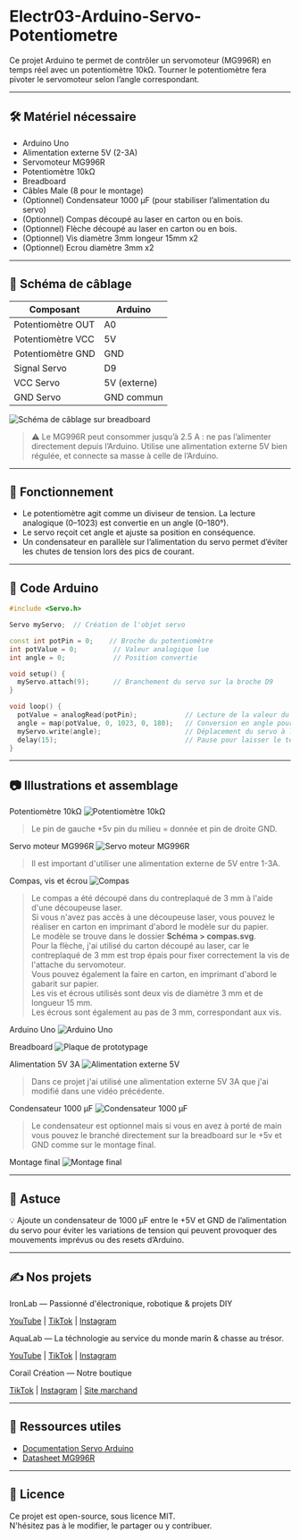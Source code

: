 # Electr03-Arduino-Servo-Potentiometre

Ce projet Arduino te permet de contrôler un servomoteur (MG996R) en temps réel avec un potentiomètre 10kΩ. Tourner le potentiomètre fera pivoter le servomoteur selon l’angle correspondant.

---

## 🛠 Matériel nécessaire

- Arduino Uno
- Alimentation externe 5V (2-3A)
- Servomoteur MG996R
- Potentiomètre 10kΩ
- Breadboard
- Câbles Male (8 pour le montage)
- (Optionnel) Condensateur 1000 µF (pour stabiliser l’alimentation du servo)
- (Optionnel) Compas découpé au laser en carton ou en bois.
- (Optionnel) Flèche découpé au laser en carton ou en bois.
- (Optionnel) Vis diamètre 3mm longeur 15mm x2
- (Optionnel) Ecrou diamètre 3mm x2

---

## 🔌 Schéma de câblage

| Composant         | Arduino         |
|-------------------|-----------------|
| Potentiomètre OUT | A0              |
| Potentiomètre VCC | 5V              |
| Potentiomètre GND | GND             |
| Signal Servo      | D9              |
| VCC Servo         | 5V (externe)    |
| GND Servo         | GND commun      |


![Schéma de câblage sur breadboard](Images/schema.png)

> ⚠️ Le MG996R peut consommer jusqu’à 2.5 A : ne pas l’alimenter directement depuis l’Arduino. Utilise une alimentation externe 5V bien régulée, et connecte sa masse à celle de l’Arduino.

---

## 🧠 Fonctionnement

- Le potentiomètre agit comme un diviseur de tension. La lecture analogique (0–1023) est convertie en un angle (0–180°).
- Le servo reçoit cet angle et ajuste sa position en conséquence.
- Un condensateur en parallèle sur l’alimentation du servo permet d’éviter les chutes de tension lors des pics de courant.

---

## 💾 Code Arduino

```cpp
#include <Servo.h>

Servo myServo;  // Création de l'objet servo

const int potPin = 0;    // Broche du potentiomètre
int potValue = 0;         // Valeur analogique lue
int angle = 0;            // Position convertie

void setup() {
  myServo.attach(9);      // Branchement du servo sur la broche D9
}

void loop() {
  potValue = analogRead(potPin);            // Lecture de la valeur du potentiomètre
  angle = map(potValue, 0, 1023, 0, 180);   // Conversion en angle pour le servo
  myServo.write(angle);                     // Déplacement du servo à l'angle donné
  delay(15);                                // Pause pour laisser le temps au servo de bouger
}
``` 
---

## 📷 Illustrations et assemblage

Potentiomètre 10kΩ
![Potentiomètre 10kΩ](Images/potentiometre.png)

> Le pin de gauche +5v pin du milieu = donnée et pin de droite GND. 

Servo moteur MG996R
![Servo moteur MG996R](Images/servo.png)

> Il est important d'utiliser une alimentation externe de 5V entre 1-3A.

Compas, vis et écrou
![Compas](Images/compas.png)

> Le compas a été découpé dans du contreplaqué de 3 mm à l'aide d'une découpeuse laser.  
> Si vous n'avez pas accès à une découpeuse laser, vous pouvez le réaliser en carton en imprimant d'abord le modèle sur du papier.  
> Le modèle se trouve dans le dossier **Schéma > compas.svg**.  
> Pour la flèche, j'ai utilisé du carton découpé au laser, car le contreplaqué de 3 mm est trop épais pour fixer correctement la vis de l'attache du servomoteur.  
> Vous pouvez également la faire en carton, en imprimant d'abord le gabarit sur papier.  
> Les vis et écrous utilisés sont deux vis de diamètre 3 mm et de longueur 15 mm.  
> Les écrous sont également au pas de 3 mm, correspondant aux vis.


Arduino Uno
![Arduino Uno](Images/arduino.png)

Breadboard
![Plaque de prototypage](Images/breadboard.png)

Alimentation 5V 3A
![Alimentation externe 5V](Images/alimentation.png)

> Dans ce projet j'ai utilisé une alimentation externe 5V 3A que j'ai modifié dans une vidéo précédente.

Condensateur 1000 µF
![Condensateur 1000 µF](Images/condensateur.png)

> Le condensateur est optionnel mais si vous en avez à porté de main vous pouvez le branché directement sur la breadboard sur le +5v et GND comme sur le montage final.

Montage final
![Montage final](Images/final.png)

---

## 📌 Astuce

💡 Ajoute un condensateur de 1000 µF entre le +5V et GND de l’alimentation du servo pour éviter les variations de tension qui peuvent provoquer des mouvements imprévus ou des resets d’Arduino.

---

## ✍️ Nos projets

IronLab — Passionné d'électronique, robotique & projets DIY  

[YouTube](https://youtube.com/@ironlab_974) | [TikTok](https://www.tiktok.com/@ironlab_974) | [Instagram](https://www.instagram.com/ironlab_974)

AquaLab — La téchnologie au service du monde marin & chasse au trésor.

[YouTube](https://youtube.com/@aqualab_974) | [TikTok](https://www.tiktok.com/@aqualab_974) | [Instagram](https://www.instagram.com/aqualab_974)

Corail Création — Notre boutique

[TikTok](https://www.tiktok.com/@corail.creation) | [Instagram](https://www.instagram.com/corail.creation) | [Site marchand](https://www.corail-creation.re)

---

## 🔗 Ressources utiles

- [Documentation Servo Arduino](https://www.arduino.cc/en/reference/servo)
- [Datasheet MG996R](https://www.electronicoscaldas.com/datasheet/MG996R_Tower-Pro.pdf)

---

## 📄 Licence

Ce projet est open-source, sous licence MIT.  
N'hésitez pas à le modifier, le partager ou y contribuer.